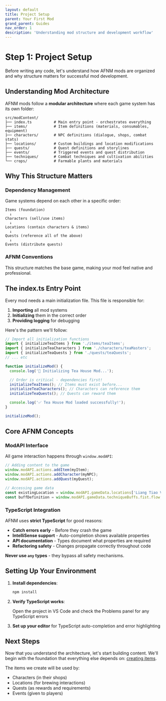 ```yaml
---
layout: default
title: Project Setup
parent: Your First Mod
grand_parent: Guides
nav_order: 1
description: 'Understanding mod structure and development workflow'
---
```


# Step 1: Project Setup

Before writing any code, let's understand how AFNM mods are organized and why structure matters for successful mod development.

## Understanding Mod Architecture

AFNM mods follow a **modular architecture** where each game system has its own folder:

```
src/modContent/
├── index.ts          # Main entry point - orchestrates everything
├── items/            # Item definitions (materials, consumables, equipment)
├── characters/       # NPC definitions (dialogue, shops, combat stats)
├── locations/        # Custom buildings and location modifications
├── quests/           # Quest definitions and storylines
├── events/           # Triggered events and quest distribution
├── techniques/       # Combat techniques and cultivation abilities
└── crops/            # Farmable plants and materials
```

## Why This Structure Matters

### Dependency Management

Game systems depend on each other in a specific order:

```
Items (foundation)
  ↓
Characters (sell/use items)
  ↓
Locations (contain characters & items)
  ↓
Quests (reference all of the above)
  ↓
Events (distribute quests)
```

### AFNM Conventions

This structure matches the base game, making your mod feel native and professional.

## The index.ts Entry Point

Every mod needs a main initialization file. This file is responsible for:

1. **Importing** all mod systems
2. **Initializing** them in the correct order
3. **Providing logging** for debugging

Here's the pattern we'll follow:

```typescript
// Import all initialization functions
import { initializeTeaItems } from './items/teaItems';
import { initializeTeaCharacters } from './characters/teaMasters';
import { initializeTeaQuests } from './quests/teaQuests';
// ... etc

function initializeMod() {
  console.log('🍵 Initializing Tea House Mod...');

  // Order is critical - dependencies first!
  initializeTeaItems(); // Items must exist before...
  initializeTeaCharacters(); // Characters can reference them
  initializeTeaQuests(); // Quests can reward them

  console.log('✅ Tea House Mod loaded successfully!');
}

initializeMod();
```

## Core AFNM Concepts

### ModAPI Interface

All game interaction happens through `window.modAPI`:

```typescript
// Adding content to the game
window.modAPI.actions.addItem(myItem);
window.modAPI.actions.addCharacter(myNPC);
window.modAPI.actions.addQuest(myQuest);

// Accessing game data
const existingLocation = window.modAPI.gameData.locations['Liang Tiao Village'];
const buffDefinition = window.modAPI.gameData.techniqueBuffs.fist.flow;
```

### TypeScript Integration

AFNM uses **strict TypeScript** for good reasons:

- **Catch errors early** - Before they crash the game
- **IntelliSense support** - Auto-completion shows available properties
- **API documentation** - Types document what properties are required
- **Refactoring safety** - Changes propagate correctly throughout code

**Never use `any` types** - they bypass all safety mechanisms.

## Setting Up Your Environment

1. **Install dependencies**:

   ```bash
   npm install
   ```

2. **Verify TypeScript works**:

   Open the project in VS Code and check the Problems panel for any TypeScript errors

3. **Set up your editor** for TypeScript auto-completion and error highlighting

## Next Steps

Now that you understand the architecture, let's start building content. We'll begin with the foundation that everything else depends on: [creating items](02-creating-items.md).

The items we create will be used by:

- Characters (in their shops)
- Locations (for brewing interactions)
- Quests (as rewards and requirements)
- Events (given to players)
